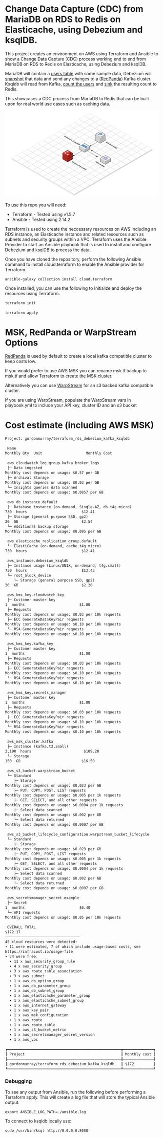 # Change Data Capture (CDC) from MariaDB on RDS to Redis on Elasticache, using Debezium and ksqlDB.

This project creates an environment on AWS using Terraform and Ansible to show a Change Data Capture (CDC) process working end to end from MariaDB on RDS to Redis on Elasticache, using Debezium and ksqlDB.

MariaDB will contain a [users table](./roles/debezium/files/create_users_table.sql) with some sample data, Debezium will [snapshot](./roles/debezium/templates/mariadb_source_connector.json.j2) that data and send any changes to a ([RedPanda](./roles/debezium/tasks/redpanda.yml)) Kafka cluster. Ksqldb will read from Kafka, [count the users](./roles/debezium/templates/queries.ksql.j2) and [sink](./roles/debezium/templates/redis_sink_connector.json.j2) the resulting count to Redis.

This showcases a CDC process from MariaDB to Redis that can be built upon for real world use cases such as caching data.

![Change Data Capture (CDC) from MariaDB on RDS to Redis on Elasticache, using Debezium and ksqlDB](files/diagram.png)

To use this repo you will need:

* Terraform - Tested using v1.5.7
* Ansible - Tested using 2.14.2

Terraform is used to create the neccessary resources on AWS including an RDS instance, an Elasticache instance and related resources such as subnets and security groups within a VPC. Terraform uses the Ansible Provider to start an Ansible playbook that is used to install and configure Debezium and ksqlDB to process the data.

Once you have cloned the repository, perform the following Ansible command to install cloud.terraform to enable the Ansible provider for Terraform.

```
ansible-galaxy collection install cloud.terraform
```

Once installed, you can use the following to Initialize and deploy the resources using Terraform.

```
terraform init

terraform apply
```

# MSK, RedPanda or WarpStream Options

[RedPanda](https://redpanda.com/) is used by default to create a local kafka compatible cluster to keep costs low.

If you would prefer to use AWS MSK you can rename msk.tf.backup to msk.tf and allow Terraform to create the MSK cluster.

Alternatively you can use [WarpStream](https://www.warpstream.com) for an s3 backed kafka compatible cluster.

If you are using WarpStream, populate the WarpStream vars in playbook.yml to include your API key, cluster ID and an s3 bucket

# Cost estimate (including AWS MSK)

```
Project: gordonmurray/terraform_rds_debezium_kafka_ksqldb

 Name                                                                     Monthly Qty  Unit                    Monthly Cost

 aws_cloudwatch_log_group.kafka_broker_logs
 ├─ Data ingested                                                   Monthly cost depends on usage: $0.57 per GB
 ├─ Archival Storage                                                Monthly cost depends on usage: $0.03 per GB
 └─ Insights queries data scanned                                   Monthly cost depends on usage: $0.0057 per GB

 aws_db_instance.default
 ├─ Database instance (on-demand, Single-AZ, db.t4g.micro)                        730  hours                         $12.41
 ├─ Storage (general purpose SSD, gp2)                                             20  GB                             $2.54
 └─ Additional backup storage                                       Monthly cost depends on usage: $0.095 per GB

 aws_elasticache_replication_group.default
 └─ ElastiCache (on-demand, cache.t4g.micro)                                      730  hours                         $12.41

 aws_instance.debezium_ksqldb
 ├─ Instance usage (Linux/UNIX, on-demand, t4g.small)                             730  hours                         $13.43
 └─ root_block_device
    └─ Storage (general purpose SSD, gp2)                                          20  GB                             $2.20

 aws_kms_key.cloudwatch_key
 ├─ Customer master key                                                             1  months                         $1.00
 ├─ Requests                                                        Monthly cost depends on usage: $0.03 per 10k requests
 ├─ ECC GenerateDataKeyPair requests                                Monthly cost depends on usage: $0.10 per 10k requests
 └─ RSA GenerateDataKeyPair requests                                Monthly cost depends on usage: $0.10 per 10k requests

 aws_kms_key.kafka_key
 ├─ Customer master key                                                             1  months                         $1.00
 ├─ Requests                                                        Monthly cost depends on usage: $0.03 per 10k requests
 ├─ ECC GenerateDataKeyPair requests                                Monthly cost depends on usage: $0.10 per 10k requests
 └─ RSA GenerateDataKeyPair requests                                Monthly cost depends on usage: $0.10 per 10k requests

 aws_kms_key.secrets_manager
 ├─ Customer master key                                                             1  months                         $1.00
 ├─ Requests                                                        Monthly cost depends on usage: $0.03 per 10k requests
 ├─ ECC GenerateDataKeyPair requests                                Monthly cost depends on usage: $0.10 per 10k requests
 └─ RSA GenerateDataKeyPair requests                                Monthly cost depends on usage: $0.10 per 10k requests

 aws_msk_cluster.kafka
 ├─ Instance (kafka.t3.small)                                                   2,190  hours                        $109.28
 └─ Storage                                                                       150  GB                            $16.50

 aws_s3_bucket.warpstream_bucket
 └─ Standard
    ├─ Storage                                                      Monthly cost depends on usage: $0.023 per GB
    ├─ PUT, COPY, POST, LIST requests                               Monthly cost depends on usage: $0.005 per 1k requests
    ├─ GET, SELECT, and all other requests                          Monthly cost depends on usage: $0.0004 per 1k requests
    ├─ Select data scanned                                          Monthly cost depends on usage: $0.002 per GB
    └─ Select data returned                                         Monthly cost depends on usage: $0.0007 per GB

 aws_s3_bucket_lifecycle_configuration.warpstream_bucket_lifecycle
 └─ Standard
    ├─ Storage                                                      Monthly cost depends on usage: $0.023 per GB
    ├─ PUT, COPY, POST, LIST requests                               Monthly cost depends on usage: $0.005 per 1k requests
    ├─ GET, SELECT, and all other requests                          Monthly cost depends on usage: $0.0004 per 1k requests
    ├─ Select data scanned                                          Monthly cost depends on usage: $0.002 per GB
    └─ Select data returned                                         Monthly cost depends on usage: $0.0007 per GB

 aws_secretsmanager_secret.example
 ├─ Secret                                                                          1  months                         $0.40
 └─ API requests                                                    Monthly cost depends on usage: $0.05 per 10k requests

 OVERALL TOTAL                                                                                                      $172.17
──────────────────────────────────
45 cloud resources were detected:
∙ 11 were estimated, 7 of which include usage-based costs, see https://infracost.io/usage-file
∙ 34 were free:
  ∙ 11 x aws_security_group_rule
  ∙ 4 x aws_security_group
  ∙ 3 x aws_route_table_association
  ∙ 3 x aws_subnet
  ∙ 1 x aws_db_option_group
  ∙ 1 x aws_db_parameter_group
  ∙ 1 x aws_db_subnet_group
  ∙ 1 x aws_elasticache_parameter_group
  ∙ 1 x aws_elasticache_subnet_group
  ∙ 1 x aws_internet_gateway
  ∙ 1 x aws_key_pair
  ∙ 1 x aws_msk_configuration
  ∙ 1 x aws_route
  ∙ 1 x aws_route_table
  ∙ 1 x aws_s3_bucket_metric
  ∙ 1 x aws_secretsmanager_secret_version
  ∙ 1 x aws_vpc

┏━━━━━━━━━━━━━━━━━━━━━━━━━━━━━━━━━━━━━━━━━━━━━━━━━━━━┳━━━━━━━━━━━━━━┓
┃ Project                                            ┃ Monthly cost ┃
┣━━━━━━━━━━━━━━━━━━━━━━━━━━━━━━━━━━━━━━━━━━━━━━━━━━━━╋━━━━━━━━━━━━━━┫
┃ gordonmurray/terraform_rds_debezium_kafka_ksqldb   ┃ $172         ┃
┗━━━━━━━━━━━━━━━━━━━━━━━━━━━━━━━━━━━━━━━━━━━━━━━━━━━━┻━━━━━━━━━━━━━━┛
```

### Debugging

To see any output from Ansible, run the following before performing a Terraform apply. This will create a log file that will store the typical Ansible output.

```
export ANSIBLE_LOG_PATH=./ansible.log
```

To connect to ksqldb locally use:

```
sudo /usr/bin/ksql http://0.0.0.0:8088
```